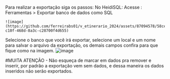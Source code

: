 Para realizar a exportação siga os passos: 
No HeidiSQL:
    Acesse : Ferramentas > Exportar banco de dados como SQL 

    ![image](https://github.com/ferreirabs01/v_etinerario_2024/assets/87094578/58cefc8d-c10f-468d-8a3c-c28700f4d655)


Selecione o banco que você irá exportar, selecione um local e um nome para salvar o arquivo da exportação, os demais campos confira para que fique como na imagem.
![image](https://github.com/ferreirabs01/v_etinerario_2024/assets/87094578/1c401220-856c-4d69-acc0-f17cc73421fa)


#MUITA ATENÇÃO - Não esqueça de marcar em dados pra remover e inserir, por padrão a exportação vem sem dados, e dessa maneira os dados inseridos não serão exportados.
